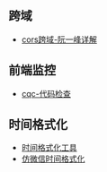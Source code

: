 ## 跨域
- [cors跨域-阮一峰详解](http://www.ruanyifeng.com/blog/2016/04/cors.html)

## 前端监控
- [cqc-代码检查](https://github.com/xcatliu/cqc)

## 时间格式化 
- [时间格式化工具](https://github.com/dubiping/blog/blob/master/js-blog/Date.js)
- [仿微信时间格式化](https://blog.csdn.net/chy555chy/article/details/84325958)